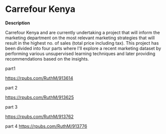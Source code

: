# Carrefour Kenya 

**Description**

Carrefour Kenya and are currently undertaking a project that will inform the marketing department on the most relevant marketing strategies that will result in the highest no. of sales (total price including tax). This project has been divided into four parts where I'll explore a recent marketing dataset by performing various unsupervised learning techniques and later providing recommendations based on the insights.



part1 

https://rpubs.com/RuthM/913614

part 2

https://rpubs.com/RuthM/913625

part 3

https://rpubs.com/RuthM/913762


part 4
https://rpubs.com/RuthM/913776
